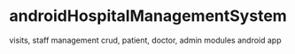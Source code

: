 # androidHospitalManagementSystem
visits, staff management crud, patient, doctor, admin modules android app
